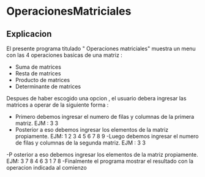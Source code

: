 # OperacionesMatriciales
## Explicacion 
El presente programa titulado " Operaciones matriciales"  muestra un menu con  las 4 operaciones basicas de una matriz :
- Suma de matrices
- Resta de matrices
- Producto de matrices
- Determinante de matrices

Despues de haber escogido una opcion , el usuario debera ingresar las matrices a operar de la siguiente forma :
- Primero debemos ingresar el numero de filas y columnas de la primera matriz. EJM : 3 3
- Posterior a eso debemos ingresar los elementos de la matriz propiamente. EJM:
 1 2 3
 4 5 6
 7 8 9
 -Luego debemos ingresar el numero de filas y columnas de la segunda matriz. EJM : 3 3
 
 -P osterior a eso debemos ingresar los elementos de la matriz propiamente. EJM:
 3 7 8
 4 6 3
 1 7 8
 -Finalmente el programa mostrar el resultado con la operacion indicada al comienzo 
